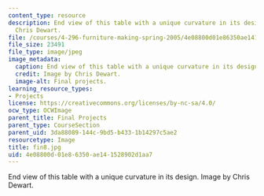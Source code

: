 ```yaml
---
content_type: resource
description: End view of this table with a unique curvature in its design. Image by
  Chris Dewart.
file: /courses/4-296-furniture-making-spring-2005/4e08800d01e86350ae141528902d1aa7_fin8.jpg
file_size: 23491
file_type: image/jpeg
image_metadata:
  caption: End view of this table with a unique curvature in its design.
  credit: Image by Chris Dewart.
  image-alt: Final projects.
learning_resource_types:
- Projects
license: https://creativecommons.org/licenses/by-nc-sa/4.0/
ocw_type: OCWImage
parent_title: Final Projects
parent_type: CourseSection
parent_uid: 3da88089-144c-9bd5-b433-1b14297c5ae2
resourcetype: Image
title: fin8.jpg
uid: 4e08800d-01e8-6350-ae14-1528902d1aa7
---
```

End view of this table with a unique curvature in its design. Image by Chris Dewart.